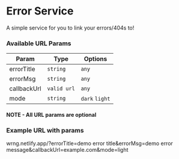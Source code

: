 # Error Service

A simple service for you to link your errors/404s to!

### Available URL Params 


| Param  | Type  | Options  |
|--------|-------|----------|
|  errorTitle | `string`   | `any` |
|  errorMsg | `string`   | `any` |
|  callbackUrl | `valid url`   | `any` |
|  mode  | `string`   | `dark` `light` |

#### <b>NOTE - All URL params are optional</b>

### Example URL with params
wrng.netlify.app/?errorTitle=demo error title&errorMsg=demo error message&callbackUrl=example.com&mode=light

